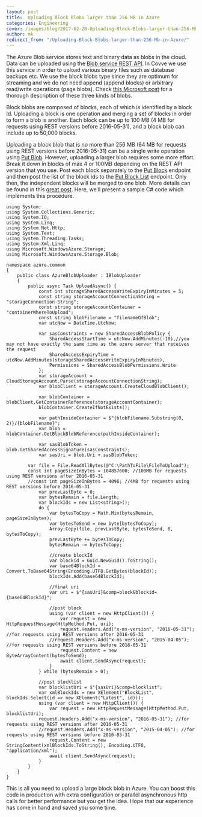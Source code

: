 ```yaml
---
layout: post
title:  Uploading Block Blobs larger than 256 MB in Azure
categories: Engineering
cover: /images/blog/2017-02-20-Uploading-Block-Blobs-larger-than-256-Mb-in-Azure/blob.png
author: mk
redirect_from: "/Uploading-Block-Blobs-larger-than-256-Mb-in-Azure/"
---
```

The Azure Blob service stores text and binary data as blobs in the cloud. Data can be uploaded using the [Blob service REST API][Blob service REST API]. In Covve we use this service in order to upload various binary files such as database backups etc. We use the block blobs type since they are optimum for streaming and we do not need append (append blocks) or arbitrary read/write operations (page blobs). Check [this Microsoft post][this Microsoft post] for a thorough description of these three kinds of blobs.
<!--more-->

Block blobs are composed of blocks, each of which is identified by a block Id. Uploading a block is one operation and merging a set of blocks in order to form a blob is another. Each block can be up to 100 MB (4 MB for requests using REST versions before 2016-05-31), and a block blob can include up to 50,000 blocks. 

Uploading a block blob that is no more than 256 MB (64 MB for requests using REST versions before 2016-05-31) can be a single write operation using [Put Blob][Put Blob]. However, uploading a larger blob requires some more effort. Break it down in blocks of max 4 or 100MB depending on the REST API version that you use. Post each block separately to the [Put Block][Put Block] endpoint  and then post the list of the block ids to the [Put Block List][Put Block List] endpoint. Only then, the independent blocks will be merged to one blob. More details can be found in this [great post][great post]. Here, we’ll present a sample C# code which implements this procedure.

~~~
using System;
using System.Collections.Generic;
using System.IO;
using System.Linq;
using System.Net.Http;
using System.Text;
using System.Threading.Tasks;
using System.Xml.Linq;
using Microsoft.WindowsAzure.Storage;
using Microsoft.WindowsAzure.Storage.Blob;

namespace azure.common
{
    public class AzureBlobUploader : IBlobUploader
    {
        public async Task UploadAsync() {
            const int storageSharedAccessWriteExpiryInMinutes = 5;
            const string storageAccountConnectionString = "storageConnection-String";
            const string storageAccountContainer = "containerWhereToUpload";
            const string blobFilename = "filenameOfBlob";
            var utcNow = DateTime.UtcNow;

            var sasConstraints = new SharedAccessBlobPolicy {
                SharedAccessStartTime = utcNow.AddMinutes(-10),//you may not have exactly the same time as the azure server that receives the request 
                SharedAccessExpiryTime = utcNow.AddMinutes(storageSharedAccessWriteExpiryInMinutes),
                Permissions = SharedAccessBlobPermissions.Write
            };
            var storageAccount = CloudStorageAccount.Parse(storageAccountConnectionString);
            var blobClient = storageAccount.CreateCloudBlobClient();

            var blobContainer = blobClient.GetContainerReference(storageAccountContainer);
            blobContainer.CreateIfNotExists();

            var pathInsideContainer = $"{blobFilename.Substring(0, 2)}/{blobFilename}";
            var blob = blobContainer.GetBlockBlobReference(pathInsideContainer);

            var sasBlobToken = blob.GetSharedAccessSignature(sasConstraints);
            var sasUri = blob.Uri + sasBlobToken;
	    
	    var file = File.ReadAllBytes(@"C:\PathToFile\FileToUpload");
	    const int pageSizeInBytes = 104857600; //100MB for requests using REST versions after 2016-05-31
	    //const int pageSizeInBytes = 4096; //4MB for requests using REST versions before 2016-05-31
            var prevLastByte = 0;
            var bytesRemain = file.Length;
            var blockIds = new List<string>();
            do {                
                var bytesToCopy = Math.Min(bytesRemain, pageSizeInBytes);
                var bytesToSend = new byte[bytesToCopy];
                Array.Copy(file, prevLastByte, bytesToSend, 0, bytesToCopy);
                prevLastByte += bytesToCopy;
                bytesRemain -= bytesToCopy;

                //create blockId
                var blockId = Guid.NewGuid().ToString();
                var base64BlockId = Convert.ToBase64String(Encoding.UTF8.GetBytes(blockId));
                blockIds.Add(base64BlockId);

                //final uri
                var uri = $"{sasUri}&comp=block&blockid={base64BlockId}";

                //post block
                using (var client = new HttpClient()) {
                    var request = new HttpRequestMessage(HttpMethod.Put, uri);
	            	request.Headers.Add("x-ms-version", "2016-05-31"); //for requests using REST versions after 2016-05-31
	           	//request.Headers.Add("x-ms-version", "2015-04-05"); //for requests using REST versions before 2016-05-31
                    request.Content = new ByteArrayContent(bytesToSend);
                    await client.SendAsync(request);
                }
            } while (bytesRemain > 0);

            //post blocklist
            var blocklistUri = $"{sasUri}&comp=blocklist";
            var xmlBlockIds = new XElement("BlockList", blockIds.Select(id => new XElement("Latest", id)));
            using (var client = new HttpClient()) {
                var request = new HttpRequestMessage(HttpMethod.Put, blocklistUri);
			request.Headers.Add("x-ms-version", "2016-05-31"); //for requests using REST versions after 2016-05-31
			//request.Headers.Add("x-ms-version", "2015-04-05"); //for requests using REST versions before 2016-05-31
                request.Content = new StringContent(xmlBlockIds.ToString(), Encoding.UTF8, "application/xml");
                await client.SendAsync(request);
            }
        }
    }
}
~~~

This is all you need to upload a large block blob in Azure. You can boost this code in production with extra configuration or parallel asynchronous http calls for better performance but you get the idea. Hope that our experience has come in hand and saved you some time.

[Blob service REST API]: https://docs.microsoft.com/rest/api/storageservices/blob-service-rest-api
[this Microsoft post]: https://docs.microsoft.com/rest/api/storageservices/understanding-block-blobs--append-blobs--and-page-blobs
[Put Blob]: https://docs.microsoft.com/rest/api/storageservices/put-blob
[Put Block]: https://docs.microsoft.com/rest/api/storageservices/put-block
[Put Block List]: https://docs.microsoft.com/rest/api/storageservices/put-block-list
[great post]: https://docs.microsoft.com/rest/api/storageservices/understanding-block-blobs--append-blobs--and-page-blobs
